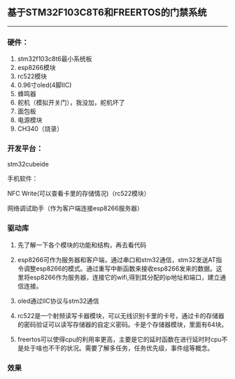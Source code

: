## 基于STM32F103C8T6和FREERTOS的门禁系统

------



### 硬件：

1. stm32f103c8t6最小系统板
2. esp8266模块
3. rc522模块
4. 0.96寸oled(4脚IIC)
5. 蜂鸣器
6. 舵机（模拟开关门），我没加，舵机坏了
7. 面包板
8. 电源模块
9. CH340（烧录）



### 开发平台：

stm32cubeide

手机软件：

NFC Write(可以查看卡里的存储情况)（rc522模块）

网络调试助手（作为客户端连接esp8266服务器）



### 驱动库

1. 先了解一下各个模块的功能和结构，再去看代码

2. esp8266可作为服务器和客户端，通过串口和stm32通信，stm32发送AT指令调整esp8266的模式。通过重写中断函数来接收esp8266发来的数据。这里将esp8266作为服务器，连接它的wifi,得到其分配的ip地址和端口，建立通信连接。

3. oled通过IIC协议与stm32通信

4. rc522是一个射频读写卡器模块，可以无线识别卡里的卡号，通过卡的存储器的密码验证可以读写存储器的自定义密码。卡是个存储器模块，里面有64块。

5. freertos可以使得cpu的利用率更高，主要是它的延时函数在进行延时时cpu不是处于啥也不干的状况。需要了解多任务，任务优先级，事件组等概念。

   

### 效果



### 



